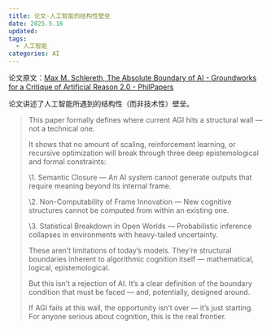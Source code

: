 ```yaml
---
title: 论文-人工智能的结构性壁垒
date: 2025.5.16
updated:
tags:
  - 人工智能
categories: AI
---
```


论文原文：[Max M. Schlereth, The Absolute Boundary of AI - Groundworks for a Critique of Artificial Reason 2.0 - PhilPapers](https://philpapers.org/rec/SCHTAB-13)



论文讲述了人工智能所遇到的结构性（而非技术性）壁垒。

> This paper formally defines where current AGI hits a structural wall — not a technical one.
>
> It shows that no amount of scaling, reinforcement learning, or recursive optimization will break through three deep epistemological and formal constraints:
>
> \1. Semantic Closure — An AI system cannot generate outputs that require meaning beyond its internal frame.
>
> \2. Non-Computability of Frame Innovation — New cognitive structures cannot be computed from within an existing one.
>
> \3. Statistical Breakdown in Open Worlds — Probabilistic inference collapses in environments with heavy-tailed uncertainty.
>
> These aren’t limitations of today’s models. They’re structural boundaries inherent to algorithmic cognition itself — mathematical, logical, epistemological.
>
> But this isn’t a rejection of AI. It’s a clear definition of the boundary condition that must be faced — and, potentially, designed around.
>
> If AGI fails at this wall, the opportunity isn’t over — it’s just starting. For anyone serious about cognition, this is the real frontier.